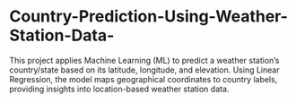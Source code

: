 # Country-Prediction-Using-Weather-Station-Data-
This project applies Machine Learning (ML) to predict a weather station’s country/state based on its latitude, longitude, and elevation. Using Linear Regression, the model maps geographical coordinates to country labels, providing insights into location-based weather station data.
